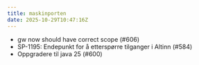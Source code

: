 ```yaml
---
title: maskinporten
date: 2025-10-29T10:47:16Z
---
```

- gw now should have correct scope (#606)
- SP-1195: Endepunkt for å etterspørre tilganger i Altinn (#584)
- Oppgradere til java 25 (#600)

